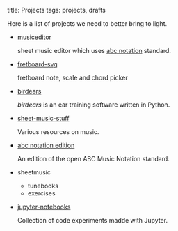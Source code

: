 title: Projects
tags: projects, drafts

Here is a list of projects we need to better bring to light.

* [musiceditor](https://iacchus.github.io/abc-music-notation-standard/)

    sheet music editor which uses [abc notation](https://iacchus.github.io/abc-music-notation-standard/) standard.

* [fretboard-svg](https://iacchus.github.io/fretboard-svg/)

    fretboard note, scale and chord picker

* [birdears](https://github.com/iacchus/birdears/)

    *birdears* is an ear training software written in Python.

* [sheet-music-stuff](https://github.com/iacchus/sheet-music-stuff/)

    Various resources on music.

* [abc notation edition](https://iacchus.github.io/abc-music-notation-standard/)

    An edition of the open ABC Music Notation standard.

* sheetmusic
    * tunebooks
    * exercises

* [jupyter-notebooks](https://iacchus.github.io/jupyter-notebooks/)

    Collection of code experiments madde with Jupyter.
